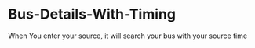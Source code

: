 # Bus-Details-With-Timing
When You enter your source, it will search your bus with your source time
